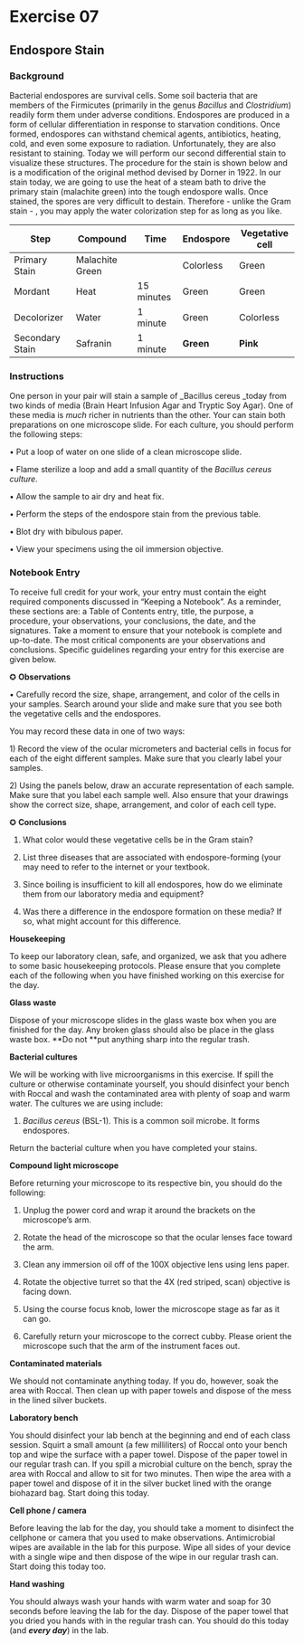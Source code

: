 # **Exercise 07**

## **Endospore Stain**

### **Background**

Bacterial endospores are survival cells. Some soil bacteria that are members of the Firmicutes \(primarily in the genus _Bacillus_ and _Clostridium_\) readily form them under adverse conditions. Endospores are produced in a form of cellular differentiation in response to starvation conditions. Once formed, endospores can withstand chemical agents, antibiotics, heating, cold, and even some exposure to radiation. Unfortunately, they are also resistant to staining. Today we will perform our second differential stain to visualize these structures. The procedure for the stain is shown below and is a modification of the original method devised by Dorner in 1922. In our stain today, we are going to use the heat of a steam bath to drive the primary stain \(malachite green\) into the tough endospore walls. Once stained, the spores are very difficult to destain. Therefore - unlike the Gram stain - , you may apply the water colorization step for as long as you like.



| Step | Compound | Time | Endospore | Vegetative cell |
| --- | --- | --- | --- | --- |
| Primary Stain | Malachite Green |  | Colorless | Green |
| Mordant | Heat | 15 minutes | Green | Green |
| Decolorizer | Water | 1 minute | Green | Colorless |
| Secondary Stain | Safranin | 1 minute | **Green** | **Pink** |

### **Instructions**

One person in your pair will stain a sample of _Bacillus cereus _today from two kinds of media \(Brain Heart Infusion Agar and Tryptic Soy Agar\). One of these media is _much_ richer in nutrients than the other. Your can stain both preparations on one microscope slide. For each culture, you should perform the following steps:

• Put a loop of water on one slide of a clean microscope slide.

• Flame sterilize a loop and add a small quantity of the _Bacillus cereus _culture_._

• Allow the sample to air dry and heat fix.

• Perform the steps of the endospore stain from the previous table.

• Blot dry with bibulous paper.

• View your specimens using the oil immersion objective.

### **Notebook Entry**

To receive full credit for your work, your entry must contain the eight required components discussed in “Keeping a Notebook”. As a reminder, these sections are: a Table of Contents entry, title, the purpose, a procedure, your observations, your conclusions, the date, and the signatures. Take a moment to ensure that your notebook is complete and up-to-date. The most critical components are your observations and conclusions. Specific guidelines regarding your entry for this exercise are given below.



✪ **Observations**

• Carefully record the size, shape, arrangement, and color of the cells in your samples. Search around your slide and make sure that you see both the vegetative cells and the endospores.

You may record these data in one of two ways:

1\) Record the view of the ocular micrometers and bacterial cells in focus for each of the eight different samples. Make sure that you clearly label your samples.

2\) Using the panels below, draw an accurate representation of each sample. Make sure that you label each sample well. Also ensure that your drawings show the correct size, shape, arrangement, and color of each cell type.







✪ **Conclusions**

1. What color would these vegetative cells be in the Gram stain?

2. List three diseases that are associated with endospore-forming \(your may need to refer to the internet or your textbook.

3. Since boiling is insufficient to kill all endospores, how do we eliminate them from our laboratory media and equipment?

4. Was there a difference in the endospore formation on these media? If so, what might account for this difference.

**Housekeeping**

To keep our laboratory clean, safe, and organized, we ask that you adhere to some basic housekeeping protocols. Please ensure that you complete each of the following when you have finished working on this exercise for the day.

**Glass waste**

Dispose of your microscope slides in the glass waste box when you are finished for the day. Any broken glass should also be place in the glass waste box. **Do not **put anything sharp into the regular trash.

**Bacterial cultures**

We will be working with live microorganisms in this exercise. If spill the culture or otherwise contaminate yourself, you should disinfect your bench with Roccal and wash the contaminated area with plenty of soap and warm water. The cultures we are using include:

1. _Bacillus cereus_ \(BSL-1\). This is a common soil microbe. It forms endospores.

Return the bacterial culture when you have completed your stains.

**Compound light microscope**

Before returning your microscope to its respective bin, you should do the following:

1. Unplug the power cord and wrap it around the brackets on the microscope’s arm.

2. Rotate the head of the microscope so that the ocular lenses face toward the arm.

3. Clean any immersion oil off of the 100X objective lens using lens paper.

4. Rotate the objective turret so that the 4X \(red striped, scan\) objective is facing down.

5. Using the course focus knob, lower the microscope stage as far as it can go.

6. Carefully return your microscope to the correct cubby. Please orient the microscope such that the arm of the instrument faces out.

**Contaminated materials**

We should not contaminate anything today. If you do, however, soak the area with Roccal. Then clean up with paper towels and dispose of the mess in the lined silver buckets.

**Laboratory bench**

You should disinfect your lab bench at the beginning and end of each class session. Squirt a small amount \(a few milliliters\) of Roccal onto your bench top and wipe the surface with a paper towel. Dispose of the paper towel in our regular trash can. If you spill a microbial culture on the bench, spray the area with Roccal and allow to sit for two minutes. Then wipe the area with a paper towel and dispose of it in the silver bucket lined with the orange biohazard bag. Start doing this today.

**Cell phone \/ camera**

Before leaving the lab for the day, you should take a moment to disinfect the cellphone or camera that you used to make observations. Antimicrobial wipes are available in the lab for this purpose. Wipe all sides of your device with a single wipe and then dispose of the wipe in our regular trash can. Start doing this today too.

**Hand washing**

You should always wash your hands with warm water and soap for 30 seconds before leaving the lab for the day. Dispose of the paper towel that you dried you hands with in the regular trash can. You should do this today \(and _**every day**_\) in the lab.

